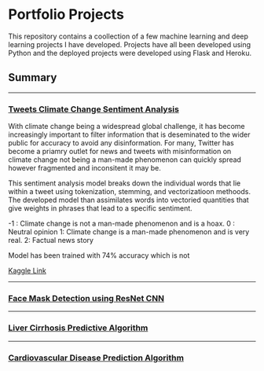 # Portfolio Projects

This repository contains a coollection of a few machine learning and deep learning projects I have developed. Projects have all been developed using Python and the deployed projects were developed using Flask and Heroku. 


## Summary 
__________________________________________
 ### [Tweets Climate Change Sentiment Analysis](https://github.com/d-pujara/my_portfolio/tree/main/twitter_sentiment_analysis)
 
With climate change being a widespread global challenge, it has become increasingly important to filter information that is deseminated to the wider public for accuracy to avoid any disinformation. For many, Twitter has become a priamry outlet for news and tweets with misinformation on climate change not being a man-made phenomenon can quickly spread however fragmented and inconsitent it may be. 

This sentiment analysis model breaks down the individual words that lie within a tweet using tokenization, stemming, and vectorizatioon methoods. The developed model than assimilates words into vectoried quantities that give weights in phrases that lead to a specific sentiment. 

-1 : Climate change is not a man-made phenomenon and is a hoax. 
0 : Neutral opinion 
1: Climate change is a man-made phenomenon and is very real.
2: Factual news story

Model has been trained with 74% accuracy which is not 


[Kaggle Link](https://www.kaggle.com/datasets/edqian/twitter-climate-change-sentiment-dataset)

__________________________________________

### [Face Mask Detection using ResNet CNN]() 

__________________________________________

### [Liver Cirrhosis Predictive Algorithm]()

__________________________________________

### [Cardiovascular Disease Prediction Algorithm]()




